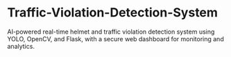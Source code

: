 # Traffic-Violation-Detection-System
AI-powered real-time helmet and traffic violation detection system using YOLO, OpenCV, and Flask, with a secure web dashboard for monitoring and analytics.
